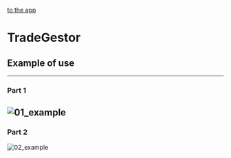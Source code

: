 <a href="tradegestor.herokuapp.com">to the app</a>

# TradeGestor
## Example of use
----------------------
### Part 1
![01_example](https://user-images.githubusercontent.com/95892143/182227648-2ee38402-f8e6-4933-b6b6-8c550bdf2f1d.png)
-----------
### Part 2
![02_example](https://user-images.githubusercontent.com/95892143/182227664-1073a43c-7ed3-41b9-b8ba-780d6ffa5e21.png)
